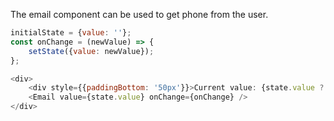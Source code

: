 The email component can be used to get phone from the user.

```javascript
initialState = {value: ''};
const onChange = (newValue) => {
    setState({value: newValue});
};

<div>
    <div style={{paddingBottom: '50px'}}>Current value: {state.value ? state.value : 'null'}</div>
    <Email value={state.value} onChange={onChange} />
</div>
```